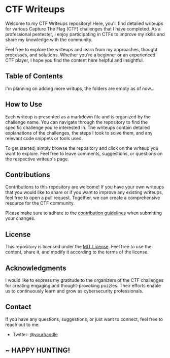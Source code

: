 # CTF Writeups

Welcome to my CTF Writeups repository! Here, you'll find detailed writeups for various Capture The Flag (CTF) challenges that I have completed. As a professional pentester, I enjoy participating in CTFs to improve my skills and share my knowledge with the community.

Feel free to explore the writeups and learn from my approaches, thought processes, and solutions. Whether you're a beginner or an experienced CTF player, I hope you find the content here helpful and insightful.

## Table of Contents

I'm planning on adding more writups, the folders are empty as of now...

## How to Use

Each writeup is presented as a markdown file and is organized by the challenge name. You can navigate through the repository to find the specific challenge you're interested in. The writeups contain detailed explanations of the challenges, the steps I took to solve them, and any relevant code snippets or tools used.

To get started, simply browse the repository and click on the writeup you want to explore. Feel free to leave comments, suggestions, or questions on the respective writeup's page.

## Contributions

Contributions to this repository are welcome! If you have your own writeups that you would like to share or if you want to improve any existing writeups, feel free to open a pull request. Together, we can create a comprehensive resource for the CTF community.

Please make sure to adhere to the [contribution guidelines](CONTRIBUTING.md) when submitting your changes.

## License

This repository is licensed under the [MIT License](https://en.wikipedia.org/wiki/MIT_License). Feel free to use the content, share it, and modify it according to the terms of the license.

## Acknowledgments

I would like to express my gratitude to the organizers of the CTF challenges for creating engaging and thought-provoking puzzles. Their efforts enable us to continuously learn and grow as cybersecurity professionals.

## Contact

If you have any questions, suggestions, or just want to connect, feel free to reach out to me:

* Twitter: [@yourhandle](https://twitter.com/Cyber8RU7U5)

## **~ HAPPY HUNTING!**
